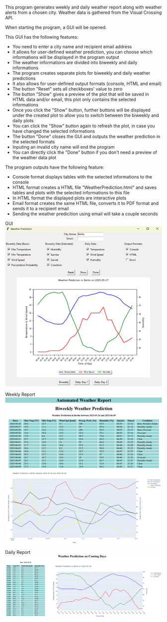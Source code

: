 This program generates weekly and daily weather report along with weather alerts from a chosen city.
Weather data is gathered from the Visual Crossing API.

When starting the program, a GUI will be opened.

This GUI has the following features:
- You need to enter a city name and recipient email address
- It allows for user-defined weather prediction, you can choose which informations will be displayed in the program output
- The weather informations are divided into biweekly and daily informations
- The program creates separate plots for biweekly and daily weather predictions
- It also allows for user-defined output formats (console, HTML and email)
- The button "Reset" sets all checkboxes' value to zero
- The button "Show" gives a preview of the plot that will be saved in HTML data and/or email, this plot only contains the selected informations
- Once you click the "Show" button, further buttons will be displayed under the created plot to allow you to switch between the biweekly and daily plots
- You can click the "Show" button again to refresh the plot, in case you have changed the selected informations
- The button "Done" closes the GUI and outputs the weather prediction in the selected formats
- Inputing an invalid city name will end the program
- You can directly click the "Done" button if you don't need a preview of the weather data plot

The program outputs have the following feature:
- Console format displays tables with the selected informations to the console
- HTML format creates a HTML file "WeatherPrediction.html" and saves tables and plots with the selected informations to this file 
- In HTML format the displayed plots are interactive plots
- Email format creates the same HTML file, converts it to PDF format and sends it to a recipient email
- Sending the weather predicition using email will take a couple seconds


GUI
![Weather-Report](images/GUI.png)

Weekly Report
![Weather-Report](images/WeeklyReport.png)
![Weather-Report](images/WeeklyPlot.png)

Daily Report
![Weather-Report](images/DailyReport.png)
